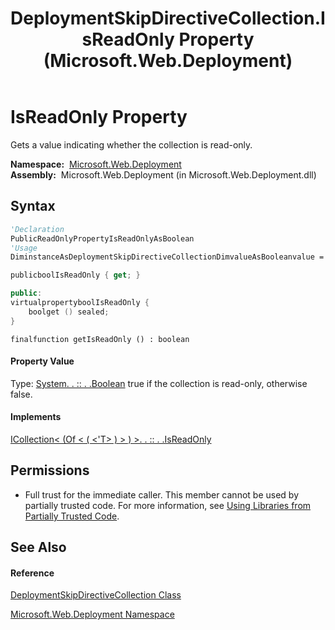 ﻿---
title: DeploymentSkipDirectiveCollection.IsReadOnly Property  (Microsoft.Web.Deployment)
TOCTitle: IsReadOnly Property
ms:assetid: P:Microsoft.Web.Deployment.DeploymentSkipDirectiveCollection.IsReadOnly
ms:mtpsurl: https://msdn.microsoft.com/en-us/library/microsoft.web.deployment.deploymentskipdirectivecollection.isreadonly(v=VS.90)
ms:contentKeyID: 20209071
ms.date: 05/02/2012
mtps_version: v=VS.90
f1_keywords:
- Microsoft.Web.Deployment.DeploymentSkipDirectiveCollection.IsReadOnly
- Microsoft.Web.Deployment.DeploymentSkipDirectiveCollection.get_IsReadOnly
dev_langs:
- CSharp
- JScript
- VB
- c++
api_location:
- Microsoft.Web.Deployment.dll
api_name:
- Microsoft.Web.Deployment.DeploymentSkipDirectiveCollection.get_IsReadOnly
- Microsoft.Web.Deployment.DeploymentSkipDirectiveCollection.IsReadOnly
api_type:
- Managed
topic_type:
- apiref
- kbSyntax
product_family_name: VS
ROBOTS: INDEX,FOLLOW
---

# IsReadOnly Property

Gets a value indicating whether the collection is read-only.

**Namespace:**  [Microsoft.Web.Deployment](microsoft-web-deployment-namespace.md)  
**Assembly:**  Microsoft.Web.Deployment (in Microsoft.Web.Deployment.dll)

## Syntax

``` vb
'Declaration
PublicReadOnlyPropertyIsReadOnlyAsBoolean
'Usage
DiminstanceAsDeploymentSkipDirectiveCollectionDimvalueAsBooleanvalue = instance.IsReadOnly
```

``` csharp
publicboolIsReadOnly { get; }
```

``` c++
public:
virtualpropertyboolIsReadOnly {
    boolget () sealed;
}
```

``` jscript
finalfunction getIsReadOnly () : boolean
```

#### Property Value

Type: [System. . :: . .Boolean](https://msdn.microsoft.com/en-us/library/a28wyd50\(v=vs.90\))  
true if the collection is read-only, otherwise false.  

#### Implements

[ICollection\< (Of \< ( \<'T\> ) \> ) \>. . :: . .IsReadOnly](https://msdn.microsoft.com/en-us/library/0cfatk9t\(v=vs.90\))  

## Permissions

  - Full trust for the immediate caller. This member cannot be used by partially trusted code. For more information, see [Using Libraries from Partially Trusted Code](https://msdn.microsoft.com/en-us/library/8skskf63\(v=vs.90\)).

## See Also

#### Reference

[DeploymentSkipDirectiveCollection Class](deploymentskipdirectivecollection-class-microsoft-web-deployment.md)

[Microsoft.Web.Deployment Namespace](microsoft-web-deployment-namespace.md)

